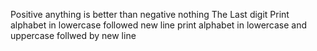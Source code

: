 Positive anything is better than negative nothing
The Last digit
Print alphabet in lowercase followed new line
print alphabet in lowercase and uppercase follwed by new line
